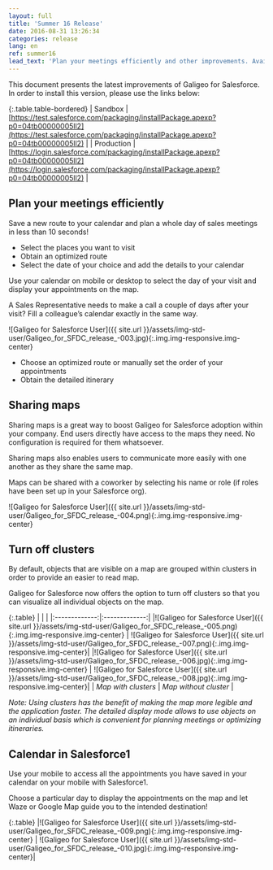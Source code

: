```yaml
---
layout: full
title: 'Summer 16 Release'
date: 2016-08-31 13:26:34
categories: release
lang: en
ref: summer16
lead_text: 'Plan your meetings efficiently and other improvements. Available now!'
---
```


This document presents the latest improvements of Galigeo for Salesforce. In order to install this version, please use the links below:

{:.table.table-bordered}
| Sandbox  | [https://test.salesforce.com/packaging/installPackage.apexp?p0=04tb00000005ll2](https://test.salesforce.com/packaging/installPackage.apexp?p0=04tb00000005ll2) |
| Production  | [https://login.salesforce.com/packaging/installPackage.apexp?p0=04tb00000005ll2](https://login.salesforce.com/packaging/installPackage.apexp?p0=04tb00000005ll2) |

## Plan your meetings efficiently

Save a new route to your calendar and plan a whole day of sales meetings in less than 10 seconds!

- Select the places you want to visit
- Obtain an optimized route
- Select the date of your choice and add the details to your calendar

Use your calendar on mobile or desktop to select the day of your visit and display your appointments on the map.

A Sales Representative needs to make a call a couple of days after your visit? Fill a colleague’s calendar exactly in the same way.

![Galigeo for Salesforce User]({{ site.url }}/assets/img-std-user/Galigeo_for_SFDC_release_-003.jpg){:.img.img-responsive.img-center}

- Choose an optimized route or manually set the order of your appointments
- Obtain the detailed itinerary

## Sharing maps


Sharing maps is a great way to boost Galigeo for Salesforce adoption within your company. End users directly have access to the maps they need. No configuration is required for them whatsoever.

Sharing maps also enables users to communicate more easily with one another as they share the same map.

Maps can be shared with a coworker by selecting his name or role (if roles have been set up in your Salesforce org).

![Galigeo for Salesforce User]({{ site.url }}/assets/img-std-user/Galigeo_for_SFDC_release_-004.png){:.img.img-responsive.img-center}


## Turn off clusters

By default, objects that are visible on a map are grouped within clusters in order to provide an easier to read map. 

Galigeo for Salesforce now offers the option to turn off clusters so that you can visualize all individual objects on the map.

{:.table}
|   |    |
|:-------------:|:-------------:|
|![Galigeo for Salesforce User]({{ site.url }}/assets/img-std-user/Galigeo_for_SFDC_release_-005.png){:.img.img-responsive.img-center} | ![Galigeo for Salesforce User]({{ site.url }}/assets/img-std-user/Galigeo_for_SFDC_release_-007.png){:.img.img-responsive.img-center}|
|![Galigeo for Salesforce User]({{ site.url }}/assets/img-std-user/Galigeo_for_SFDC_release_-006.jpg){:.img.img-responsive.img-center} | ![Galigeo for Salesforce User]({{ site.url }}/assets/img-std-user/Galigeo_for_SFDC_release_-008.jpg){:.img.img-responsive.img-center}|
| *Map with clusters* | *Map without cluster* |

*Note: Using clusters has the benefit of making the map more legible and the application faster. The detailed display mode allows to use objects on an individual basis which is convenient for planning meetings or optimizing itineraries.*

## Calendar in Salesforce1

Use your mobile to access all the appointments you have saved in your calendar on your mobile with Salesforce1.

Choose a particular day to display the appointments on the map and let Waze or Google Map guide you to the intended destination!

{:.table}
|![Galigeo for Salesforce User]({{ site.url }}/assets/img-std-user/Galigeo_for_SFDC_release_-009.png){:.img.img-responsive.img-center} | ![Galigeo for Salesforce User]({{ site.url }}/assets/img-std-user/Galigeo_for_SFDC_release_-010.jpg){:.img.img-responsive.img-center}|


